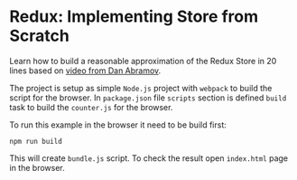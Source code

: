 # Redux: Implementing Store from Scratch
Learn how to build a reasonable approximation of the Redux Store in 20 lines based on [video from Dan Abramov](https://egghead.io/lessons/javascript-redux-implementing-store-from-scratch).

The project is setup as simple `Node.js` project with `webpack` to build the script for the browser. In `package.json` file `scripts` section is defined `build` task to build the `counter.js` for the browser.

To run this example in the browser it need to be build first:
	
	npm run build

This will create `bundle.js` script. To check the result open `index.html` page in the browser.